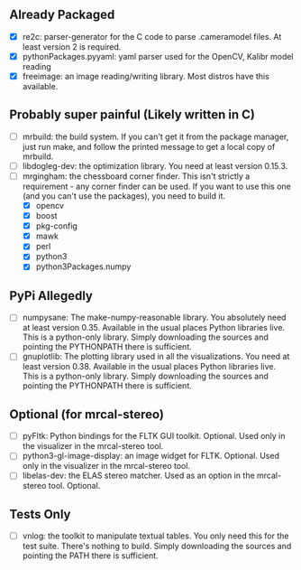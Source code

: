 ## Already Packaged
* [x] re2c: parser-generator for the C code to parse .cameramodel files. At least version 2 is required.
* [x] pythonPackages.pyyaml: yaml parser used for the OpenCV, Kalibr model reading
* [x] freeimage: an image reading/writing library. Most distros have this available.
## Probably super painful (Likely written in C)
* [ ] mrbuild: the build system. If you can't get it from the package manager, just run make, and follow the printed message to get a local copy of mrbuild.
* [ ] libdogleg-dev: the optimization library. You need at least version 0.15.3.
* [ ] mrgingham: the chessboard corner finder. This isn't strictly a requirement - any corner finder can be used. If you want to use this one (and you can't use the packages), you need to build it.
  * [x] opencv
  * [x] boost
  * [x] pkg-config
  * [x] mawk
  * [x] perl
  * [x] python3
  * [x] python3Packages.numpy
## PyPi Allegedly
* [ ] numpysane: The make-numpy-reasonable library. You absolutely need at least version 0.35. Available in the usual places Python libraries live. This is a python-only library. Simply downloading the sources and pointing the PYTHONPATH there is sufficient.
* [ ] gnuplotlib: The plotting library used in all the visualizations. You need at least version 0.38. Available in the usual places Python libraries live. This is a python-only library. Simply downloading the sources and pointing the PYTHONPATH there is sufficient.
## Optional (for mrcal-stereo)
* [ ] pyFltk: Python bindings for the FLTK GUI toolkit. Optional. Used only in the visualizer in the mrcal-stereo tool.
* [ ] python3-gl-image-display: an image widget for FLTK. Optional. Used only in the visualizer in the mrcal-stereo tool.
* [ ] libelas-dev: the ELAS stereo matcher. Used as an option in the mrcal-stereo tool. Optional.
## Tests Only
* [ ] vnlog: the toolkit to manipulate textual tables. You only need this for the test suite. There's nothing to build. Simply downloading the sources and pointing the PATH there is sufficient.
